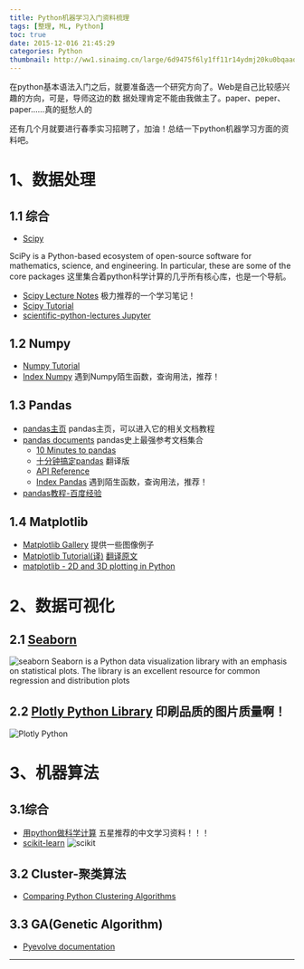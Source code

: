 ```yaml
---
title: Python机器学习入门资料梳理
tags: [整理, ML, Python]
toc: true
date: 2015-12-016 21:45:29
categories: Python
thumbnail: http://ww1.sinaimg.cn/large/6d9475f6ly1ff11r14ydmj20ku0bqaaq.jpg
---
```


在python基本语法入门之后，就要准备选一个研究方向了。Web是自己比较感兴趣的方向，可是，导师这边的数
据处理肯定不能由我做主了。paper、peper、paper……真的挺愁人的

还有几个月就要进行春季实习招聘了，加油！总结一下python机器学习方面的资料吧。

<!-- more -->
# 1、数据处理

## 1.1 综合
+ [Scipy](http://scipy.org/)

SciPy is a Python-based ecosystem of open-source software for mathematics, science, and engineering. In particular, these are some of the core packages
这里集合着python科学计算的几乎所有核心库，也是一个导航。
+ [Scipy Lecture Notes](http://www.scipy-lectures.org/#)    极力推荐的一个学习笔记！
+ [Scipy Tutorial](http://docs.scipy.org/doc/scipy/reference/tutorial/)
+ [scientific-python-lectures Jupyter](http://nbviewer.ipython.org/github/jrjohansson/scientific-python-lectures/tree/master/)

## 1.2 Numpy
+ [Numpy Tutorial](https://docs.scipy.org/doc/numpy-dev/user/quickstart.html)
+ [Index Numpy](http://docs.scipy.org/doc/numpy-1.10.1/genindex.html)   遇到Numpy陌生函数，查询用法，推荐！

## 1.3 Pandas
+ [pandas主页](http://pandas.pydata.org/)     pandas主页，可以进入它的相关文档教程
+ [pandas documents](http://pandas.pydata.org/pandas-docs/version/0.17.1/)      pandas史上最强参考文档集合
    + [10 Minutes to pandas](http://pandas.pydata.org/pandas-docs/stable/10min.html)
    + [十分钟搞定pandas](http://www.shizhuolin.com/2015/04/19/978.html) 翻译版
    + [API Reference](http://pandas.pydata.org/pandas-docs/stable/api.html)
    + [Index Pandas](http://pandas.pydata.org/pandas-docs/stable/genindex.html#S)   遇到陌生函数，查询用法，推荐！
+ [pandas教程-百度经验](http://jingyan.baidu.com/season/43456?pn=0)


## 1.4 Matplotlib
+ [Matplotlib Gallery](http://matplotlib.org/gallery.html)  提供一些图像例子
+ [Matplotlib Tutorial(译)](http://reverland.org/python/2012/09/07/matplotlib-tutorial/#scatter-plots)   [翻译原文](http://www.labri.fr/perso/nrougier/teaching/matplotlib/)
+ [matplotlib - 2D and 3D plotting in Python](http://nbviewer.ipython.org/github/jrjohansson/scientific-python-lectures/blob/master/Lecture-4-Matplotlib.ipynb)

# 2、数据可视化

## 2.1 [Seaborn](http://stanford.edu/~mwaskom/software/seaborn/tutorial.html#)
![seaborn](http://ww2.sinaimg.cn/large/6d9475f6gw1ez1qiad505j20e80ef760.jpg)
Seaborn is a Python data visualization library with an emphasis on statistical plots. The library is an excellent resource for common regression and distribution plots
## 2.2 [Plotly Python Library](https://plot.ly/python/)     印刷品质的图片质量啊！
![Plotly Python](http://ww2.sinaimg.cn/mw690/6d9475f6jw1ez1s2g0y6gj20r00g5wi7.jpg)

# 3、机器算法
## 3.1综合
+ [用python做科学计算](http://old.sebug.net/paper/books/scipydoc/index.html#) 五星推荐的中文学习资料！！！
+ [scikit-learn](http://scikit-learn.org/stable/)
![scikit](http://ww4.sinaimg.cn/mw690/6d9475f6jw1ez1rz4i74fj20tr0inqby.jpg)

## 3.2 Cluster-聚类算法
+ [Comparing Python Clustering Algorithms](http://nbviewer.ipython.org/github/lmcinnes/hdbscan/blob/master/notebooks/Comparing%20Clustering%20Algorithms.ipynb)

## 3.3 GA(Genetic Algorithm)
+ [Pyevolve documentation](http://pyevolve.sourceforge.net/index.html)










----


